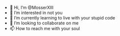- 👋 Hi, I’m @MosserXIII
- 👀 I’m interested in not you
- 🌱 I’m currently learning to live with your stupid code
- 💞️ I’m looking to collaborate on me
- 📫 How to reach me with your soul

<!---
MosserXIII/MosserXIII is a ✨ special ✨ repository because its `README.md` (this file) appears on your GitHub profile.
You can click the Preview link to take a look at your changes.
--->
